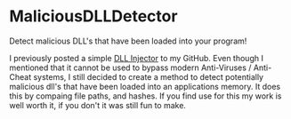 # MaliciousDLLDetector
Detect malicious DLL's that have been loaded into your program!

I previously posted a simple [DLL Injector](https://github.com/MatthewDominguezArchive/DLLInjector) to my GitHub. Even though I mentioned that it cannot be used to bypass modern Anti-Viruses / Anti-Cheat systems, I still decided to create a method to detect potentially malicious dll's that have been loaded into an applications memory. It does this by compaing file paths, and hashes. If you find use for this my work is well worth it, if you don't it was still fun to make.
